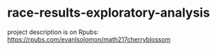 # race-results-exploratory-analysis

project description is on Rpubs:
https://rpubs.com/evanlsolomon/math217cherryblossom
